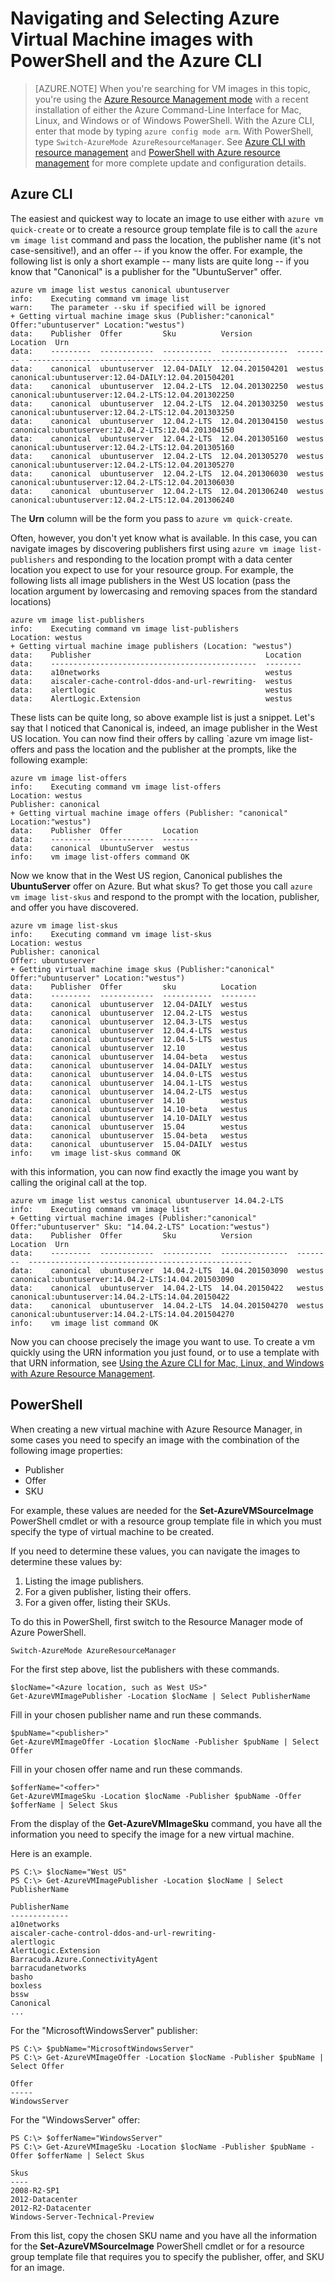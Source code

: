 <properties
   pageTitle="Navigating and Selecting Azure Virtual Machine images with PowerShell and the Azure CLI"
   description="Learn how to determine the publisher, offer, and SKU for images when creating an Azure virtual machine with Resource Manager."
   services="virtual-machines"
   documentationCenter=""
   authors="squillace"
   manager="timlt"
   editor=""/>

<tags
   ms.service="virtual-machines"
   ms.devlang="na"
   ms.topic="article"
   ms.tgt_pltfrm="command-line-interface"
   ms.workload="infrastructure"
   ms.date="05/29/2015"
   ms.author="rasquill"/>

# Navigating and Selecting Azure Virtual Machine images with PowerShell and the Azure CLI

> [AZURE.NOTE] When you're searching for VM images in this topic, you're using the [Azure Resource Management mode](resource-group-overview.md) with a recent installation of either the Azure Command-Line Interface for Mac, Linux, and Windows or of Windows PowerShell. With the Azure CLI, enter that mode by typing `azure config mode arm`. With PowerShell, type `Switch-AzureMode AzureResourceManager`. See [Azure CLI with resource management](xplat-cli-azure-resource-manager.md) and [PowerShell with Azure resource management](powershell-azure-resource-manager.md) for more complete update and configuration details. 

## Azure CLI

The easiest and quickest way to locate an image to use either with `azure vm quick-create` or to create a resource group template file is to call the `azure vm image list` command and pass the location, the publisher name (it's not case-sensitive!), and an offer -- if you know the offer. For example, the following list is only a short example -- many lists are quite long -- if you know that "Canonical" is a publisher for the "UbuntuServer" offer.

    azure vm image list westus canonical ubuntuserver
    info:    Executing command vm image list
    warn:    The parameter --sku if specified will be ignored
    + Getting virtual machine image skus (Publisher:"canonical" Offer:"ubuntuserver" Location:"westus")
    data:    Publisher  Offer         Sku          Version          Location  Urn                                               
    data:    ---------  ------------  -----------  ---------------  --------  --------------------------------------------------
    data:    canonical  ubuntuserver  12.04-DAILY  12.04.201504201  westus    canonical:ubuntuserver:12.04-DAILY:12.04.201504201
    data:    canonical  ubuntuserver  12.04.2-LTS  12.04.201302250  westus    canonical:ubuntuserver:12.04.2-LTS:12.04.201302250
    data:    canonical  ubuntuserver  12.04.2-LTS  12.04.201303250  westus    canonical:ubuntuserver:12.04.2-LTS:12.04.201303250
    data:    canonical  ubuntuserver  12.04.2-LTS  12.04.201304150  westus    canonical:ubuntuserver:12.04.2-LTS:12.04.201304150
    data:    canonical  ubuntuserver  12.04.2-LTS  12.04.201305160  westus    canonical:ubuntuserver:12.04.2-LTS:12.04.201305160
    data:    canonical  ubuntuserver  12.04.2-LTS  12.04.201305270  westus    canonical:ubuntuserver:12.04.2-LTS:12.04.201305270
    data:    canonical  ubuntuserver  12.04.2-LTS  12.04.201306030  westus    canonical:ubuntuserver:12.04.2-LTS:12.04.201306030
    data:    canonical  ubuntuserver  12.04.2-LTS  12.04.201306240  westus    canonical:ubuntuserver:12.04.2-LTS:12.04.201306240
    
The **Urn** column will be the form you pass to `azure vm quick-create`. 
    
Often, however, you don't yet know what is available. In this case, you can navigate images by discovering publishers first using `azure vm image list-publishers` and responding to the location prompt with a data center location you expect to use for your resource group. For example, the following lists all image publishers in the West US location (pass the location argument by lowercasing and removing spaces from the standard locations)

    azure vm image list-publishers
    info:    Executing command vm image list-publishers
    Location: westus
    + Getting virtual machine image publishers (Location: "westus")                
    data:    Publisher                                       Location
    data:    ----------------------------------------------  --------
    data:    a10networks                                     westus  
    data:    aiscaler-cache-control-ddos-and-url-rewriting-  westus  
    data:    alertlogic                                      westus  
    data:    AlertLogic.Extension                            westus  

    
These lists can be quite long, so above example list is just a snippet. Let's say that I noticed that Canonical is, indeed, an image publisher in the West US location. You can now find their offers by calling `azure vm image list-offers and pass the location and the publisher at the prompts, like the following example:

    azure vm image list-offers           
    info:    Executing command vm image list-offers
    Location: westus
    Publisher: canonical
    + Getting virtual machine image offers (Publisher: "canonical" Location:"westus")
    data:    Publisher  Offer         Location
    data:    ---------  ------------  --------
    data:    canonical  UbuntuServer  westus  
    info:    vm image list-offers command OK
    
Now we know that in the West US region, Canonical publishes the **UbuntuServer** offer on Azure. But what skus? To get those you call `azure vm image list-skus` and respond to the prompt with the location, publisher, and offer you have discovered.

    azure vm image list-skus           
    info:    Executing command vm image list-skus
    Location: westus
    Publisher: canonical
    Offer: ubuntuserver
    + Getting virtual machine image skus (Publisher:"canonical" Offer:"ubuntuserver" Location:"westus")
    data:    Publisher  Offer         sku          Location
    data:    ---------  ------------  -----------  --------
    data:    canonical  ubuntuserver  12.04-DAILY  westus  
    data:    canonical  ubuntuserver  12.04.2-LTS  westus  
    data:    canonical  ubuntuserver  12.04.3-LTS  westus  
    data:    canonical  ubuntuserver  12.04.4-LTS  westus  
    data:    canonical  ubuntuserver  12.04.5-LTS  westus  
    data:    canonical  ubuntuserver  12.10        westus  
    data:    canonical  ubuntuserver  14.04-beta   westus  
    data:    canonical  ubuntuserver  14.04-DAILY  westus  
    data:    canonical  ubuntuserver  14.04.0-LTS  westus  
    data:    canonical  ubuntuserver  14.04.1-LTS  westus  
    data:    canonical  ubuntuserver  14.04.2-LTS  westus  
    data:    canonical  ubuntuserver  14.10        westus  
    data:    canonical  ubuntuserver  14.10-beta   westus  
    data:    canonical  ubuntuserver  14.10-DAILY  westus  
    data:    canonical  ubuntuserver  15.04        westus  
    data:    canonical  ubuntuserver  15.04-beta   westus  
    data:    canonical  ubuntuserver  15.04-DAILY  westus  
    info:    vm image list-skus command OK
    
with this information, you can now find exactly the image you want by calling the original call at the top. 

    azure vm image list westus canonical ubuntuserver 14.04.2-LTS
    info:    Executing command vm image list
    + Getting virtual machine images (Publisher:"canonical" Offer:"ubuntuserver" Sku: "14.04.2-LTS" Location:"westus")
    data:    Publisher  Offer         Sku          Version          Location  Urn                                               
    data:    ---------  ------------  -----------  ---------------  --------  --------------------------------------------------
    data:    canonical  ubuntuserver  14.04.2-LTS  14.04.201503090  westus    canonical:ubuntuserver:14.04.2-LTS:14.04.201503090
    data:    canonical  ubuntuserver  14.04.2-LTS  14.04.20150422   westus    canonical:ubuntuserver:14.04.2-LTS:14.04.20150422 
    data:    canonical  ubuntuserver  14.04.2-LTS  14.04.201504270  westus    canonical:ubuntuserver:14.04.2-LTS:14.04.201504270
    info:    vm image list command OK
    
Now you can choose precisely the image you want to use. To create a vm quickly using the URN information you just found, or to use a template with that URN information, see [Using the Azure CLI for Mac, Linux, and Windows with Azure Resource Management](xplat-cli-azure-resource-manager.md).

## PowerShell

When creating a new virtual machine with Azure Resource Manager, in some cases you need to specify an image with the combination of the following image properties:

- Publisher
- Offer
- SKU

For example, these values are needed for the **Set-AzureVMSourceImage** PowerShell cmdlet or with a resource group template file in which you must specify the type of virtual machine to be created.

If you need to determine these values, you can navigate the images to determine these values by:

1. Listing the image publishers.
2. For a given publisher, listing their offers.
3. For a given offer, listing their SKUs.

To do this in PowerShell, first switch to the Resource Manager mode of Azure PowerShell.

	Switch-AzureMode AzureResourceManager 

For the first step above, list the publishers with these commands.

	$locName="<Azure location, such as West US>"
	Get-AzureVMImagePublisher -Location $locName | Select PublisherName

Fill in your chosen publisher name and run these commands.

	$pubName="<publisher>"
	Get-AzureVMImageOffer -Location $locName -Publisher $pubName | Select Offer

Fill in your chosen offer name and run these commands.

	$offerName="<offer>"
	Get-AzureVMImageSku -Location $locName -Publisher $pubName -Offer $offerName | Select Skus

From the display of the **Get-AzureVMImageSku** command, you have all the information you need to specify the image for a new virtual machine.

Here is an example.

	PS C:\> $locName="West US"
	PS C:\> Get-AzureVMImagePublisher -Location $locName | Select PublisherName
	
	PublisherName
	-------------
	a10networks
	aiscaler-cache-control-ddos-and-url-rewriting-
	alertlogic
	AlertLogic.Extension
	Barracuda.Azure.ConnectivityAgent
	barracudanetworks
	basho
	boxless
	bssw
	Canonical
	...

For the "MicrosoftWindowsServer" publisher:

	PS C:\> $pubName="MicrosoftWindowsServer"
	PS C:\> Get-AzureVMImageOffer -Location $locName -Publisher $pubName | Select Offer
	
	Offer
	-----
	WindowsServer

For the "WindowsServer" offer:

	PS C:\> $offerName="WindowsServer"
	PS C:\> Get-AzureVMImageSku -Location $locName -Publisher $pubName -Offer $offerName | Select Skus
	
	Skus
	----
	2008-R2-SP1
	2012-Datacenter
	2012-R2-Datacenter
	Windows-Server-Technical-Preview

From this list, copy the chosen SKU name and you have all the information for the **Set-AzureVMSourceImage** PowerShell cmdlet or for a resource group template file that requires you to specify the publisher, offer, and SKU for an image.


<!--Image references-->
[5]: ./media/markdown-template-for-new-articles/octocats.png
[6]: ./media/markdown-template-for-new-articles/pretty49.png
[7]: ./media/markdown-template-for-new-articles/channel-9.png
[8]: ./media/markdown-template-for-new-articles/copytemplate.png

<!--Reference style links - using these makes the source content way more readable than using inline links-->
[gog]: http://google.com/        
[yah]: http://search.yahoo.com/  
[msn]: http://search.msn.com/    
